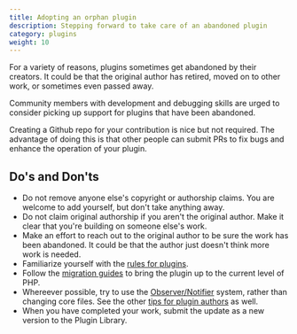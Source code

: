 ```yaml
---
title: Adopting an orphan plugin 
description: Stepping forward to take care of an abandoned plugin
category: plugins
weight: 10
---
```


For a variety of reasons, plugins sometimes get abandoned by their creators. 
It could be that the original author has retired, moved on to other work, 
or sometimes even passed away. 

Community members with development and debugging skills are urged to consider picking up support for plugins that have been abandoned.  

Creating a Github repo for your contribution is nice but not required.  The advantage of doing this is that other people can submit PRs to fix bugs and enhance the operation of your plugin. 

## Do's and Don'ts

- Do not remove anyone else's copyright or authorship claims.  You are welcome to add yourself, but don't take anything away. 
- Do not claim original authorship if you aren't the original author.  Make it clear that you're building on someone else's work.
- Make an effort to reach out to the original author to be sure the work has been abandoned.  It could be that the author just doesn't think more work is needed.
- Familiarize yourself with the [rules for plugins](dev/plugins/rules/).
- Follow the [migration guides](/dev/plugins/php_updating/) to bring the plugin up to the current level of PHP.
- Whereever possible, try to use the [Observer/Notifier](/dev/code/notifiers/) system, rather than changing core files.  See the other [tips for plugin authors](/dev/plugins/tips/) as well.  
- When you have completed your work, submit the update as a new version to the Plugin Library. 

